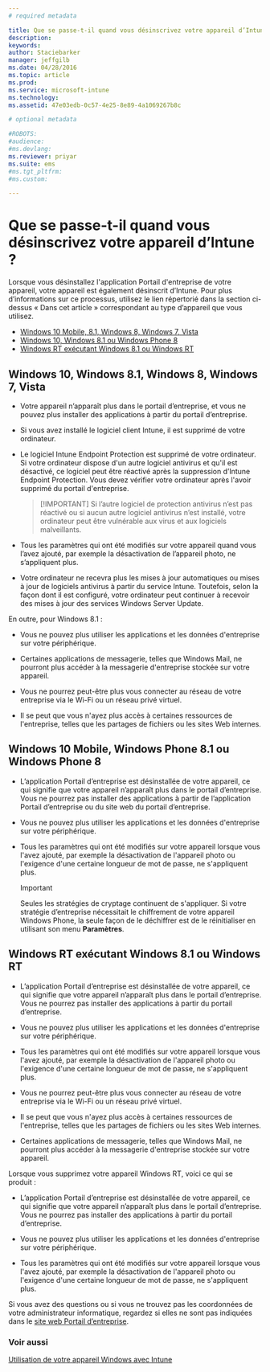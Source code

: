 ```yaml
---
# required metadata

title: Que se passe-t-il quand vous désinscrivez votre appareil d’Intune ? | Microsoft Intune
description:
keywords:
author: Staciebarker
manager: jeffgilb
ms.date: 04/28/2016
ms.topic: article
ms.prod:
ms.service: microsoft-intune
ms.technology:
ms.assetid: 47e03edb-0c57-4e25-8e89-4a1069267b8c

# optional metadata

#ROBOTS:
#audience:
#ms.devlang:
ms.reviewer: priyar
ms.suite: ems
#ms.tgt_pltfrm:
#ms.custom:

---
```



# Que se passe-t-il quand vous désinscrivez votre appareil d’Intune ?

Lorsque vous désinstallez l'application Portail d'entreprise de votre appareil, votre appareil est également désinscrit d’Intune. Pour plus d’informations sur ce processus, utilisez le lien répertorié dans la section ci-dessus « Dans cet article » correspondant au type d’appareil que vous utilisez.

- [Windows 10 Mobile, 8.1, Windows 8, Windows 7, Vista](#windows-10-mobile--8-1,-windows-8,-windows-7,-vista)
- [Windows 10, Windows 8.1 ou Windows Phone 8](#windows-10--windows-8-1-or-windows-phone-8)
- [Windows RT exécutant Windows 8.1 ou Windows RT](#windows-rt-running-windows-8-1-or-windows-rt)


## Windows 10, Windows 8.1, Windows 8, Windows 7, Vista

-   Votre appareil n’apparaît plus dans le portail d’entreprise, et vous ne pouvez plus installer des applications à partir du portail d’entreprise.

-   Si vous avez installé le logiciel client Intune, il est supprimé de votre ordinateur.

-   Le logiciel Intune Endpoint Protection est supprimé de votre ordinateur. Si votre ordinateur dispose d'un autre logiciel antivirus et qu'il est désactivé, ce logiciel peut être réactivé après la suppression d’Intune Endpoint Protection. Vous devez vérifier votre ordinateur après l'avoir supprimé du portail d'entreprise.

    > [!IMPORTANT] Si l’autre logiciel de protection antivirus n’est pas réactivé ou si aucun autre logiciel antivirus n’est installé, votre ordinateur peut être vulnérable aux virus et aux logiciels malveillants.

-   Tous les paramètres qui ont été modifiés sur votre appareil quand vous l’avez ajouté, par exemple la désactivation de l’appareil photo, ne s’appliquent plus.

-   Votre ordinateur ne recevra plus les mises à jour automatiques ou mises à jour de logiciels antivirus à partir du service Intune. Toutefois, selon la façon dont il est configuré, votre ordinateur peut continuer à recevoir des mises à jour des services Windows Server Update.

En outre, pour Windows 8.1 :

-   Vous ne pouvez plus utiliser les applications et les données d'entreprise sur votre périphérique.

-   Certaines applications de messagerie, telles que Windows Mail, ne pourront plus accéder à la messagerie d'entreprise stockée sur votre appareil.

-   Vous ne pourrez peut-être plus vous connecter au réseau de votre entreprise via le Wi-Fi ou un réseau privé virtuel.

-   Il se peut que vous n'ayez plus accès à certaines ressources de l'entreprise, telles que les partages de fichiers ou les sites Web internes.

## Windows 10 Mobile, Windows Phone 8.1 ou Windows Phone 8

-   L’application Portail d’entreprise est désinstallée de votre appareil, ce qui signifie que votre appareil n’apparaît plus dans le portail d’entreprise. Vous ne pourrez pas installer des applications à partir de l’application Portail d’entreprise ou du site web du portail d’entreprise.

-   Vous ne pouvez plus utiliser les applications et les données d'entreprise sur votre périphérique.

-   Tous les paramètres qui ont été modifiés sur votre appareil lorsque vous l'avez ajouté, par exemple la désactivation de l'appareil photo ou l'exigence d'une certaine longueur de mot de passe, ne s'appliquent plus.

    > [!IMPORTANT]
    > Seules les stratégies de cryptage continuent de s'appliquer. Si votre stratégie d’entreprise nécessitait le chiffrement de votre appareil Windows Phone, la seule façon de le déchiffrer est de le réinitialiser en utilisant son menu **Paramètres**.

## Windows RT exécutant Windows 8.1 ou Windows RT

-   L’application Portail d’entreprise est désinstallée de votre appareil, ce qui signifie que votre appareil n’apparaît plus dans le portail d’entreprise. Vous ne pourrez pas installer des applications à partir du portail d’entreprise.

-   Vous ne pouvez plus utiliser les applications et les données d'entreprise sur votre périphérique.

-   Tous les paramètres qui ont été modifiés sur votre appareil lorsque vous l'avez ajouté, par exemple la désactivation de l'appareil photo ou l'exigence d'une certaine longueur de mot de passe, ne s'appliquent plus.

-   Vous ne pourrez peut-être plus vous connecter au réseau de votre entreprise via le Wi-Fi ou un réseau privé virtuel.

-   Il se peut que vous n'ayez plus accès à certaines ressources de l'entreprise, telles que les partages de fichiers ou les sites Web internes.

-   Certaines applications de messagerie, telles que Windows Mail, ne pourront plus accéder à la messagerie d'entreprise stockée sur votre appareil.

Lorsque vous supprimez votre appareil Windows RT, voici ce qui se produit :

-   L’application Portail d’entreprise est désinstallée de votre appareil, ce qui signifie que votre appareil n’apparaît plus dans le portail d’entreprise. Vous ne pourrez pas installer des applications à partir du portail d’entreprise.

-   Vous ne pouvez plus utiliser les applications et les données d'entreprise sur votre périphérique.

-   Tous les paramètres qui ont été modifiés sur votre appareil lorsque vous l'avez ajouté, par exemple la désactivation de l'appareil photo ou l'exigence d'une certaine longueur de mot de passe, ne s'appliquent plus.

Si vous avez des questions ou si vous ne trouvez pas les coordonnées de votre administrateur informatique, regardez si elles ne sont pas indiquées dans le [site web Portail d’entreprise](http://portal.manage.microsoft.com).

### Voir aussi
[Utilisation de votre appareil Windows avec Intune](using-your-windows-device-with-intune.md)

<!--HONumber=Jun16_HO1-->


